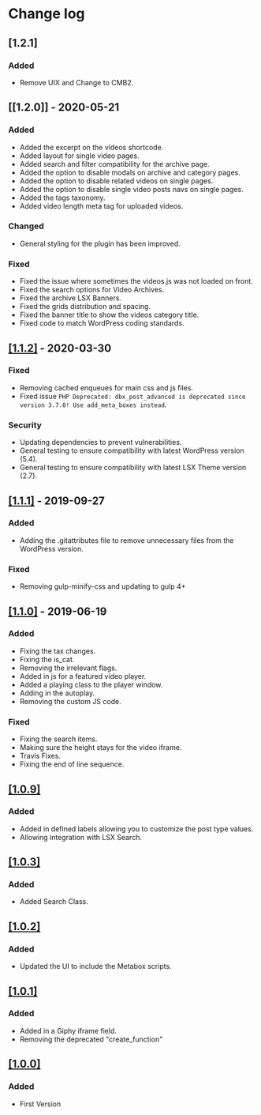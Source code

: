 # Change log

## [1.2.1]

### Added

- Remove UIX and Change to CMB2.


## [[1.2.0]] - 2020-05-21

### Added
- Added the excerpt on the videos shortcode.
- Added layout for single video pages.
- Added search and filter compatibility for the archive page.
- Added the option to disable modals on archive and category pages.
- Added the option to disable related videos on single pages.
- Added the option to disable single video posts navs on single pages.
- Added the tags taxonomy.
- Added video length meta tag for uploaded videos.

### Changed
- General styling for the plugin has been improved.

### Fixed
- Fixed the issue where sometimes the videos.js was not loaded on front.
- Fixed the search options for Video Archives.
- Fixed the archive LSX Banners.
- Fixed the grids distribution and spacing.
- Fixed the banner title to show the videos category title.
- Fixed code to match WordPress coding standards.


## [[1.1.2]](https://github.com/lightspeeddevelopment/lsx-videos/releases/tag/1.1.2) - 2020-03-30

### Fixed
- Removing cached enqueues for main css and js files.
- Fixed issue `PHP Deprecated: dbx_post_advanced is deprecated since version 3.7.0! Use add_meta_boxes instead`.

### Security
- Updating dependencies to prevent vulnerabilities.
- General testing to ensure compatibility with latest WordPress version (5.4).
- General testing to ensure compatibility with latest LSX Theme version (2.7).


## [[1.1.1]](https://github.com/lightspeeddevelopment/lsx-videos/releases/tag/1.1.1) - 2019-09-27

### Added
- Adding the .gitattributes file to remove unnecessary files from the WordPress version.

### Fixed
- Removing gulp-minify-css and updating to gulp 4+


## [[1.1.0]](https://github.com/lightspeeddevelopment/lsx-videos/releases/tag/v1.1.0) - 2019-06-19

### Added
- Fixing the tax changes.
- Fixing the is_cat.
- Removing the irrelevant flags.
- Added in js for a featured video player.
- Added a playing class to the player window.
- Adding in the autoplay.
- Removing the custom JS code.

### Fixed
- Fixing the search items.
- Making sure the height stays for the video iframe.
- Travis Fixes.
- Fixing the end of line sequence.


## [[1.0.9]]()

### Added
- Added in defined labels allowing you to customize the post type values.
- Allowing integration with LSX Search.


## [[1.0.3]]()

### Added
- Added Search Class.


## [[1.0.2]]()

### Added
- Updated the UI to include the Metabox scripts.


## [[1.0.1]]()

### Added
- Added in a Giphy iframe field.
- Removing the deprecated "create_function"


## [[1.0.0]]()

### Added
- First Version
